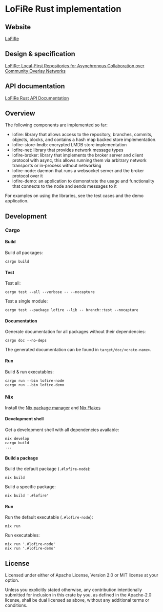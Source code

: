 # LoFiRe Rust implementation

## Website

[LoFiRe](https://lofi.re)

## Design & specification

[LoFiRe: Local-First Repositories for Asynchronous Collaboration over Community Overlay Networks](https://lofi.re/design/lofire)

## API documentation

[LoFiRe Rust API Documentation](https://p2pcollab.github.io/lofire-rs/doc/)

## Overview

The following components are implemented so far:

- lofire: library that allows access to the repository, branches, commits, objects, blocks, and contains a hash map backed store implementation.
- lofire-store-lmdb: encrypted LMDB store implementation
- lofire-net: library that provides network message types
- lofire-broker: library that implements the broker server and client protocol with async, this allows running them via arbitrary network transports or in-process without networking
- lofire-node: daemon that runs a websocket server and the broker protocol over it
- lofire-demo: an application to demonstrate the usage and functionality that connects to the node and sends messages to it

For examples on using the libraries, see the test cases and the demo application.

## Development

### Cargo

#### Build

Build all packages:

```
cargo build
```

#### Test

Test all:

```
cargo test --all --verbose -- --nocapture
```

Test a single module:

```
cargo test --package lofire --lib -- branch::test --nocapture
```

#### Documentation

Generate documentation for all packages without their dependencies:

```
cargo doc --no-deps
```

The generated documentation can be found in `target/doc/<crate-name>`.

#### Run

Build & run executables:

```
cargo run --bin lofire-node
cargo run --bin lofire-demo
```

### Nix

Install the [Nix package manager](https://nixos.org/download.html)
and [Nix Flakes](https://nixos.wiki/wiki/Flakes)

#### Development shell

Get a development shell with all dependencies available:

```
nix develop
cargo build
...
```

#### Build a package

Build the default package (`.#lofire-node`):

```
nix build
```

Bulid a specific package:

```
nix build '.#lofire'
```

#### Run

Run the default executable (`.#lofire-node`):

```
nix run
```

Run executables:

```
nix run '.#lofire-node'
nix run '.#lofire-demo'
```

## License

Licensed under either of Apache License, Version 2.0 or MIT license at your option.

Unless you explicitly stated otherwise, any contribution intentionally submitted
for inclusion in this crate by you, as defined in the Apache-2.0 license,
shall be dual licensed as above, without any additional terms or conditions.

